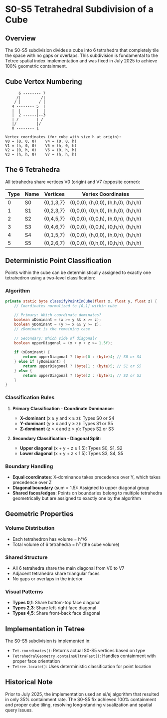 # S0-S5 Tetrahedral Subdivision of a Cube

## Overview

The S0-S5 subdivision divides a cube into 6 tetrahedra that completely tile the space with no gaps or overlaps. This
subdivision is fundamental to the Tetree spatial index implementation and was fixed in July 2025 to achieve 100%
geometric containment.

## Cube Vertex Numbering

```
      6 -------- 7
     /|         /|
    / |        / |
   4 -------- 5  |
   |  |       |  |
   |  2 ------|--3
   | /        | /
   |/         |/
   0 -------- 1

Vertex coordinates (for cube with size h at origin):
V0 = (0, 0, 0)    V4 = (0, 0, h)
V1 = (h, 0, 0)    V5 = (h, 0, h)
V2 = (0, h, 0)    V6 = (0, h, h)
V3 = (h, h, 0)    V7 = (h, h, h)
```

## The 6 Tetrahedra

All tetrahedra share vertices V0 (origin) and V7 (opposite corner):

| Type | Name | Vertices  | Vertex Coordinates                 |
|------|------|-----------|------------------------------------|
| 0    | S0   | {0,1,3,7} | (0,0,0), (h,0,0), (h,h,0), (h,h,h) |
| 1    | S1   | {0,2,3,7} | (0,0,0), (0,h,0), (h,h,0), (h,h,h) |
| 2    | S2   | {0,4,5,7} | (0,0,0), (0,0,h), (h,0,h), (h,h,h) |
| 3    | S3   | {0,4,6,7} | (0,0,0), (0,0,h), (0,h,h), (h,h,h) |
| 4    | S4   | {0,1,5,7} | (0,0,0), (h,0,0), (h,0,h), (h,h,h) |
| 5    | S5   | {0,2,6,7} | (0,0,0), (0,h,0), (0,h,h), (h,h,h) |

## Deterministic Point Classification

Points within the cube can be deterministically assigned to exactly one tetrahedron using a two-level classification:

### Algorithm

```java
private static byte classifyPointInCube(float x, float y, float z) {
    // Coordinates normalized to [0,1] within cube
    
    // Primary: Which coordinate dominates?
    boolean xDominant = (x >= y && x >= z);
    boolean yDominant = (y >= x && y >= z);
    // zDominant is the remaining case
    
    // Secondary: Which side of diagonal?
    boolean upperDiagonal = (x + y + z >= 1.5f);
    
    if (xDominant) {
        return upperDiagonal ? (byte)0 : (byte)4; // S0 or S4
    } else if (yDominant) {
        return upperDiagonal ? (byte)1 : (byte)5; // S1 or S5
    } else {
        return upperDiagonal ? (byte)2 : (byte)3; // S2 or S3
    }
}
```

### Classification Rules

1. **Primary Classification - Coordinate Dominance**:
    - **X-dominant** (x ≥ y and x ≥ z): Types S0 or S4
    - **Y-dominant** (y ≥ x and y ≥ z): Types S1 or S5
    - **Z-dominant** (z > x and z > y): Types S2 or S3

2. **Secondary Classification - Diagonal Split**:
    - **Upper diagonal** (x + y + z ≥ 1.5): Types S0, S1, S2
    - **Lower diagonal** (x + y + z < 1.5): Types S3, S4, S5

### Boundary Handling

- **Equal coordinates**: X-dominance takes precedence over Y, which takes precedence over Z
- **Diagonal boundary** (sum = 1.5): Assigned to upper diagonal group
- **Shared faces/edges**: Points on boundaries belong to multiple tetrahedra geometrically but are assigned to exactly
  one by the algorithm

## Geometric Properties

### Volume Distribution

- Each tetrahedron has volume = h³/6
- Total volume of 6 tetrahedra = h³ (the cube volume)

### Shared Structure

- All 6 tetrahedra share the main diagonal from V0 to V7
- Adjacent tetrahedra share triangular faces
- No gaps or overlaps in the interior

### Visual Patterns

- **Types 0,1**: Share bottom-top face diagonal
- **Types 2,3**: Share left-right face diagonal
- **Types 4,5**: Share front-back face diagonal

## Implementation in Tetree

The S0-S5 subdivision is implemented in:

- `Tet.coordinates()`: Returns actual S0-S5 vertices based on type
- `TetrahedralGeometry.containsUltraFast()`: Handles containment with proper face orientation
- `Tetree.locate()`: Uses deterministic classification for point location

## Historical Note

Prior to July 2025, the implementation used an ei/ej algorithm that resulted in only 35% containment rate. The S0-S5 fix
achieved 100% containment and proper cube tiling, resolving long-standing visualization and spatial query issues.
